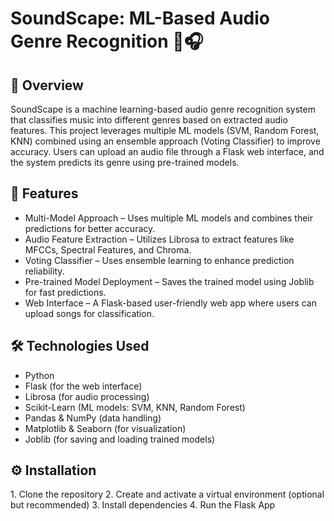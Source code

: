 # SoundScape: ML-Based Audio Genre Recognition 🎵🎧

## 📌 Overview
SoundScape is a machine learning-based audio genre recognition system that classifies music into different genres based on extracted audio features. This project leverages multiple ML models (SVM, Random Forest, KNN) combined using an ensemble approach (Voting Classifier) to improve accuracy. Users can upload an audio file through a Flask web interface, and the system predicts its genre using pre-trained models.

## 🌟 Features
- Multi-Model Approach – Uses multiple ML models and combines their predictions for better accuracy.
- Audio Feature Extraction – Utilizes Librosa to extract features like MFCCs, Spectral Features, and Chroma.
- Voting Classifier – Uses ensemble learning to enhance prediction reliability.
- Pre-trained Model Deployment – Saves the trained model using Joblib for fast predictions.
- Web Interface – A Flask-based user-friendly web app where users can upload songs for classification.

## 🛠️ Technologies Used
- Python 
- Flask (for the web interface) 
- Librosa (for audio processing) 
- Scikit-Learn (ML models: SVM, KNN, Random Forest) 
- Pandas & NumPy (data handling) 
- Matplotlib & Seaborn (for visualization) 
- Joblib (for saving and loading trained models)

## ⚙️ Installation
   1️. Clone the repository
   2. Create and activate a virtual environment (optional but recommended)
   3. Install dependencies
   4. Run the Flask App
     


